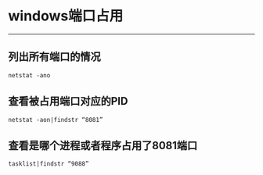 ﻿# windows端口占用

---
## 列出所有端口的情况
```
netstat -ano
```

## 查看被占用端口对应的PID
```
netstat -aon|findstr “8081”
```

## 查看是哪个进程或者程序占用了8081端口
```
tasklist|findstr “9088”
```



